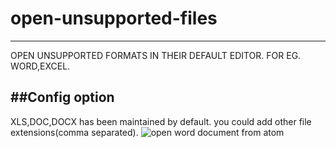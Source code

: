 # open-unsupported-files
------------------------


OPEN UNSUPPORTED FORMATS IN THEIR DEFAULT EDITOR. FOR EG. WORD,EXCEL.


##Config option
----------------

XLS,DOC,DOCX has been maintained by default. you could add other file extensions(comma separated).
![open word document from atom ](https://github.com/skandasoft/open-unsupported-files/blob/master/open-word-doc.gif?raw=true)
